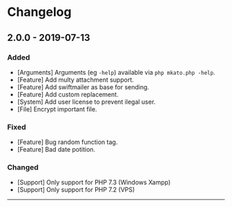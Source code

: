 Changelog
=========

## 2.0.0 - 2019-07-13

### Added

* [Arguments] Arguments (eg `-help`) available via `php mkato.php -help`. 
* [Feature] Add multy attachment support.
* [Feature] Add swiftmailer as base for sending.
* [Feature] Add custom replacement.
* [System] Add user license to prevent ilegal user.
* [File] Encrypt important file.


### Fixed

* [Feature] Bug random function tag.
* [Feature] Bad date potition.

### Changed

* [Support] Only support for PHP 7.3 (Windows Xampp)
* [Support] Only support for PHP 7.2 (VPS)

--------

